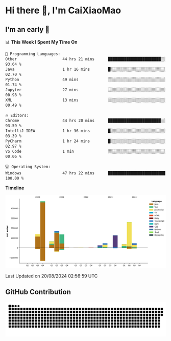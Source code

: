 # Hi there 👋, I'm CaiXiaoMao

## I'm an early 🐤
<!--START_SECTION:waka-->
📊 **This Week I Spent My Time On** 

```text
💬 Programming Languages: 
Other                    44 hrs 21 mins      ███████████████████████░░   93.64 % 
Java                     1 hr 16 mins        █░░░░░░░░░░░░░░░░░░░░░░░░   02.70 % 
Python                   49 mins             ░░░░░░░░░░░░░░░░░░░░░░░░░   01.74 % 
Jupyter                  27 mins             ░░░░░░░░░░░░░░░░░░░░░░░░░   00.98 % 
XML                      13 mins             ░░░░░░░░░░░░░░░░░░░░░░░░░   00.49 % 

🔥 Editors: 
Chrome                   44 hrs 20 mins      ███████████████████████░░   93.59 % 
IntelliJ IDEA            1 hr 36 mins        █░░░░░░░░░░░░░░░░░░░░░░░░   03.39 % 
PyCharm                  1 hr 24 mins        █░░░░░░░░░░░░░░░░░░░░░░░░   02.97 % 
VS Code                  1 min               ░░░░░░░░░░░░░░░░░░░░░░░░░   00.06 % 

💻 Operating System: 
Windows                  47 hrs 22 mins      █████████████████████████   100.00 % 
```

**Timeline**

![Lines of Code chart](https://raw.githubusercontent.com/caixiaomao/caixiaomao/main/assets/bar_graph.png)


 Last Updated on 20/08/2024 02:56:59 UTC
<!--END_SECTION:waka-->

## GitHub Contribution
<picture>
  <source media="(prefers-color-scheme: dark)" srcset="/dist/snake/github-contribution-grid-snake-dark.svg" />
  <source media="(prefers-color-scheme: light)" srcset="/dist/snake/github-contribution-grid-snake.svg" />
  <img alt="github contribution grid snake animation" src="/dist/snake/github-contribution-grid-snake.svg" />
</picture>
